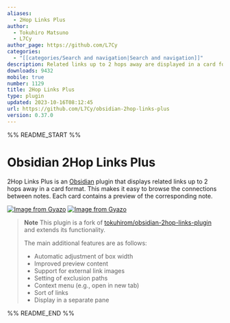 ```yaml
---
aliases:
  - 2Hop Links Plus
author:
  - Tokuhiro Matsuno
  - L7Cy
author_page: https://github.com/L7Cy
categories:
  - "[[categories/Search and navigation|Search and navigation]]"
description: Related links up to 2 hops away are displayed in a card format, allowing for easy browsing through connections between notes. Each card contains a preview of the corresponding note.
downloads: 9432
mobile: true
number: 1129
title: 2Hop Links Plus
type: plugin
updated: 2023-10-16T08:12:45
url: https://github.com/L7Cy/obsidian-2hop-links-plus
version: 0.37.0
---
```


%% README_START %%

# Obsidian 2Hop Links Plus

2Hop Links Plus is an [Obsidian](https://obsidian.md/) plugin that displays related links up to 2 hops away in a card format. This makes it easy to browse the connections between notes. Each card contains a preview of the corresponding note.

[![Image from Gyazo](https://i.gyazo.com/bf49c9e6314b4141215fd6f627e80da1.png)](https://gyazo.com/bf49c9e6314b4141215fd6f627e80da1)
[![Image from Gyazo](https://i.gyazo.com/4947e25e5963b6d22b748ed3204b57b2.png)](https://gyazo.com/4947e25e5963b6d22b748ed3204b57b2)

> **Note**
> This plugin is a fork of [tokuhirom/obsidian-2hop-links-plugin](https://github.com/tokuhirom/obsidian-2hop-links-plugin) and extends its functionality.
>
> The main additional features are as follows:
>
> - Automatic adjustment of box width
> - Improved preview content
> - Support for external link images
> - Setting of exclusion paths
> - Context menu (e.g., open in new tab)
> - Sort of links
> - Display in a separate pane


%% README_END %%